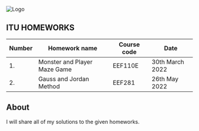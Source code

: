 ![Logo](https://ari24.com/assets/img/default-haber.svg)

## ITU HOMEWORKS

| Number    | Homework name      | Course code     |    Date           |
| ------------- | ------------- | -------- |---------------|
|       1. |      Monster and Player Maze Game   | EEF110E  |     30th March 2022       |
| 2.           |         Gauss and Jordan Method |  EEF281 |     26th May  2022           | 

## About




I will share all of my solutions to the given homeworks.

